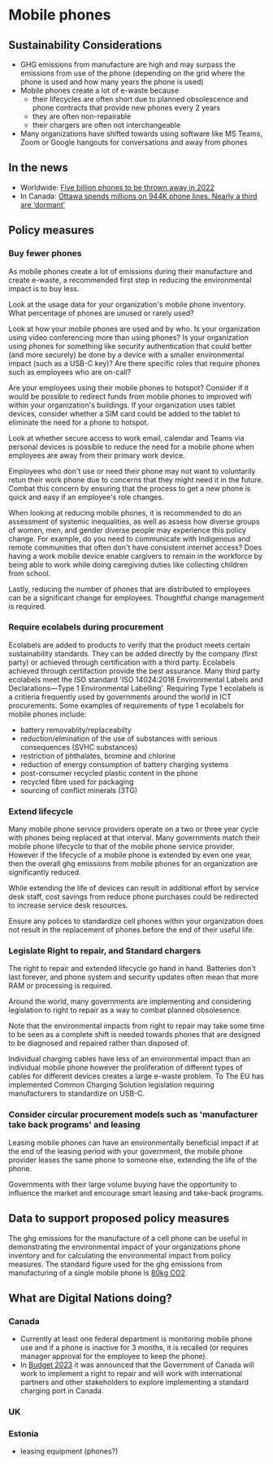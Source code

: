 # Mobile phones
## Sustainability Considerations
- GHG emissions from manufacture are high and may surpass the emissions from use of the phone (depending on the grid where the phone is used and how many years the phone is used)
- Mobile phones create a lot of e-waste because
    - their lifecycles are often short due to planned obsolescence and phone contracts that provide new phones every 2 years
    - they are often non-repairable
    - their chargers are often not interchangeable  
- Many organizations have shifted towards using software like MS Teams, Zoom or Google hangouts for conversations and away from phones

## In the news
- Worldwide: [Five billion phones to be thrown away in 2022](https://www.bbc.com/news/science-environment-63245150)
- In Canada: [Ottawa spends millions on 944K phone lines. Nearly a third are ‘dormant’](https://globalnews.ca/news/9595669/canada-federal-spending-dormant-phone-lines/)

## Policy measures

### Buy fewer phones
As mobile phones create a lot of emissions during their manufacture and create e-waste, a recommended first step in reducing the environmental impact is to buy less. 

Look at the usage data for your organization's mobile phone inventory.
What percentage of phones are unused or rarely used? 

Look at how your mobile phones are used and by who. 
Is your organization using video conferencing more than using phones? 
Is your organization using phones for something like security authentication that could better (and more securely) be done by a device with a smaller environmental impact (such as a USB-C key)? 
Are there specific roles that require phones such as employees who are on-call?

Are your employees using their mobile phones to hotspot? 
Consider if it would be possible to redirect funds from mobile phones to improved wifi within your organization's buildings. 
If your organization uses tablet devices, consider whether a SIM card could be added to the tablet to eliminate the need for a phone to hotspot.

Look at whether secure access to work email, calendar and Teams via personal devices is possible to reduce the need for a mobile phone when employees are away from their primary work device.

Employees who don't use or need their phone may not want to voluntarily retun their work phone due to concerns that they might need it in the future. 
Combat this concern by ensuring that the process to get a new phone is quick and easy if an employee's role changes.

When looking at reducing mobile phones, it is recommended to do an assessment of systemic inequalities, as well as assess how diverse groups of women, men, and gender diverse people may experience this policy change. 
For example, do you need to communicate with Indigenous and remote communities that often don't have consistent internet access? 
Does having a work mobile device enable cargivers to remain in the workforce by being able to work while doing caregiving duties like collecting children from school.

Lastly, reducing the number of phones that are distributed to employees can be a significant change for employees. 
Thoughtful change management is required.

### Require ecolabels during procurement
Ecolabels are added to products to verify that the product meets certain sustainability standards.
They can be added directly by the company (first party) or achieved through certification with a third party.
Ecolabels achieved through certifaction provide the best assurance.
Many third party ecolabels meet the ISO standard 'ISO 14024:2018 Environmental Labels and Declarations—Type 1 Environmental Labelling'.
Requiring Type 1 ecolabels is a critieria frequently used by governments around the world in ICT procurements.
Some examples of requirements of type 1 ecolabels for mobile phones include:
- battery removablity/replaceabilty
- reduction/elmination of the use of substances with serious consequences (SVHC substances)
- restriction of phthalates, bromine and chlorine
- reduction of energy consumption of battery charging systems
- post-consumer recycled plastic content in the phone
- recycled fibre used for packaging
- sourcing of conflict minerals (3TG)

### Extend lifecycle
Many mobile phone service providers operate on a two or three year cycle with phones being replaced at that interval.
Many governments match their mobile phone lifecycle to that of the mobile phone service provider.
However if the lifecycle of a mobile phone is extended by even one year, then the overall ghg emissions from mobile phones for an organization are significantly reduced.

While extending the life of devices can result in additional effort by service desk staff, cost savings from reduce phone purchases could be redirected to increase service desk resources.

Ensure any polices to standardize cell phones within your organization does not result in the replacement of phones before the end of their useful life.

### Legislate Right to repair, and Standard chargers
The right to repair and extended lifecycle go hand in hand. Batteries don't last forever, and phone system and security updates often mean that more RAM or processing is required.

Around the world, many governments are implementing and considering legislation to right to repair as a way to combat planned obsolesence. 

Note that the environmental impacts from right to repair may take some time to be seen as a complete shift is needed towards phones that are designed to be diagnosed and repaired rather than disposed of. 

Individual charging cables have less of an environmental impact than an individual mobile phone however the proliferation of different types of cables for different devices creates a large e-waste problem. To The EU has implemented Common Charging Solution legislation requiring manufacturers to standardize on USB-C.  

### Consider circular procurement models such as 'manufacturer take back programs' and leasing
Leasing mobile phones can have an environmentally beneficial impact if at the end of the leasing period with your government, the mobile phone provider leases the same phone to someone else, extending the life of the phone. 

Governments with their large volume buying have the opportunity to influence the market and encourage smart leasing and take-back programs. 

## Data to support proposed policy measures
The ghg emissions for the manufacture of a cell phone can be useful in demonstrating the environmental impact of your organizations phone inventory and for calculating the environmental impact from policy measures. The standard figure used for the ghg emissions from manufacturing of a single mobile phone is [80kg CO2](https://8billiontrees.com/carbon-offsets-credits/carbon-footprint-of-iphone/).

## What are Digital Nations doing?
### Canada
- Currently at least one federal department is monitoring mobile phone use and if a phone is inactive for 3 months, it is recalled (or requires manager approval for the employee to keep the phone).
- In [Budget 2023](https://www.budget.canada.ca/2023/report-rapport/chap1-en.html#a2) it was announced that the Government of Canada will work to implement a right to repair and will work with international partners and other stakeholders to explore implementing a standard charging port in Canada.

### UK

### Estonia
- leasing equipment (phones?)
